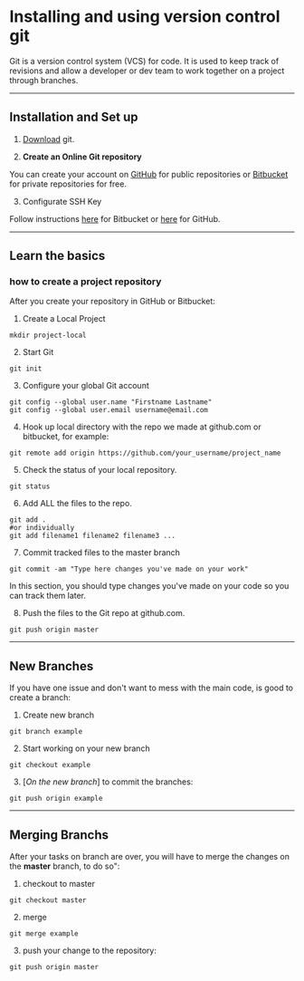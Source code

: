 # Installing and using version control git

Git is a version control system (VCS) for code. It is used to keep track of revisions and allow a developer or dev team to work together on a project through branches.

---
## Installation and Set up

1. [Download](https://git-scm.com/downloads) git.

2. **Create an Online Git repository**

You can create your account on [GitHub](https://github.com/) for public repositories or [Bitbucket](https://bitbucket.org/) for private repositories for free.


3. Configurate SSH Key

Follow instructions [here](https://confluence.atlassian.com/bitbucket/set-up-an-ssh-key-728138079.html) for Bitbucket or [here](https://help.github.com/articles/connecting-to-github-with-ssh/) for GitHub.

---
## Learn the basics

### how to create a project repository

After you create your repository in GitHub or Bitbucket:

1. Create a Local Project
```
mkdir project-local
```

2. Start Git
```
git init
```
3. Configure your global Git account
```
git config --global user.name "Firstname Lastname"
git config --global user.email username@email.com
```

4. Hook up local directory with the repo we made at github.com or bitbucket, for example:
```
git remote add origin https://github.com/your_username/project_name
```

5. Check the status of your local repository.
```
git status
```
6. Add ALL the files to the repo.
```Shell
git add .
#or individually
git add filename1 filename2 filename3 ...
```
7. Commit tracked files to the master branch
```
git commit -am "Type here changes you've made on your work"
```
In this section, you should type changes you've made on your code so you can track them later.

8. Push the files to the Git repo at github.com.
```Shell
git push origin master
```

---
## New Branches
If you have one issue and don't want to mess with the main code, is good to create a branch:

1. Create new branch
```Shell
git branch example
```
2. Start working on your new branch
```Shell
git checkout example
```
3. [*On the new branch*] to commit the branches:
```Shell
git push origin example
```

---

## Merging Branchs
After your tasks on branch are over, you will have to merge the changes on the **master** branch, to do so":

1. checkout to master
```Shell
git checkout master
```
2. merge
```Shell
git merge example
```
3. push your change to the repository:
```Shell
git push origin master
```
